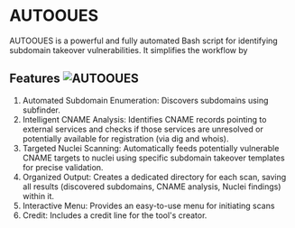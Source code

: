 # AUTOOUES
AUTOOUES is a powerful and fully automated Bash script for identifying subdomain takeover vulnerabilities. It simplifies the workflow by
## Features ![AUTOOUES](https://github.com/user-attachments/assets/3cb7e0fe-4ded-4880-9adf-d6e09eae4c67)

1. Automated Subdomain Enumeration: Discovers subdomains using subfinder.
2. Intelligent CNAME Analysis: Identifies CNAME records pointing to external services and checks if those services are unresolved or potentially available for registration (via dig and whois).
3. Targeted Nuclei Scanning: Automatically feeds potentially vulnerable CNAME targets to nuclei using specific subdomain takeover templates for precise validation.
4. Organized Output: Creates a dedicated directory for each scan, saving all results (discovered subdomains, CNAME analysis, Nuclei findings) within it.
5. Interactive Menu: Provides an easy-to-use menu for initiating scans
6. Credit: Includes a credit line for the tool's creator.
